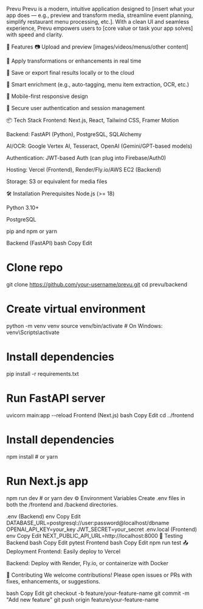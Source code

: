 Prevu
Prevu is a modern, intuitive application designed to [insert what your app does — e.g., preview and transform media, streamline event planning, simplify restaurant menu processing, etc.]. With a clean UI and seamless experience, Prevu empowers users to [core value or task your app solves] with speed and clarity.

🚀 Features
📷 Upload and preview [images/videos/menus/other content]

🎨 Apply transformations or enhancements in real time

💾 Save or export final results locally or to the cloud

🧠 Smart enrichment (e.g., auto-tagging, menu item extraction, OCR, etc.)

📱 Mobile-first responsive design

🔐 Secure user authentication and session management

📦 Tech Stack
Frontend: Next.js, React, Tailwind CSS, Framer Motion

Backend: FastAPI (Python), PostgreSQL, SQLAlchemy

AI/OCR: Google Vertex AI, Tesseract, OpenAI (Gemini/GPT-based models)

Authentication: JWT-based Auth (can plug into Firebase/Auth0)

Hosting: Vercel (Frontend), Render/Fly.io/AWS EC2 (Backend)

Storage: S3 or equivalent for media files

🛠️ Installation
Prerequisites
Node.js (>= 18)

Python 3.10+

PostgreSQL

pip and npm or yarn

Backend (FastAPI)
bash
Copy
Edit
# Clone repo
git clone https://github.com/your-username/prevu.git
cd prevu/backend

# Create virtual environment
python -m venv venv
source venv/bin/activate  # On Windows: venv\Scripts\activate

# Install dependencies
pip install -r requirements.txt

# Run FastAPI server
uvicorn main:app --reload
Frontend (Next.js)
bash
Copy
Edit
cd ../frontend

# Install dependencies
npm install  # or yarn

# Run Next.js app
npm run dev  # or yarn dev
⚙️ Environment Variables
Create .env files in both the /frontend and /backend directories.

.env (Backend)
env
Copy
Edit
DATABASE_URL=postgresql://user:password@localhost/dbname
OPENAI_API_KEY=your_key
JWT_SECRET=your_secret
.env.local (Frontend)
env
Copy
Edit
NEXT_PUBLIC_API_URL=http://localhost:8000
🧪 Testing
Backend
bash
Copy
Edit
pytest
Frontend
bash
Copy
Edit
npm run test
📤 Deployment
Frontend: Easily deploy to Vercel

Backend: Deploy with Render, Fly.io, or containerize with Docker

🧠 Contributing
We welcome contributions! Please open issues or PRs with fixes, enhancements, or suggestions.

bash
Copy
Edit
git checkout -b feature/your-feature-name
git commit -m "Add new feature"
git push origin feature/your-feature-name
